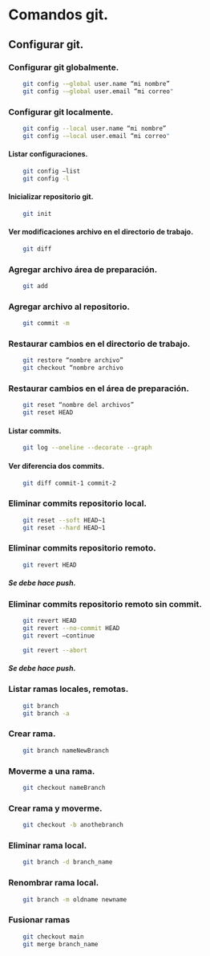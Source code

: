 # Comandos git.
## Configurar git.
### Configurar git globalmente.

```bash
    git config -–global user.name “mi nombre”
    git config -–global user.email “mi correo"
```
### Configurar git localmente.

```bash
    git config --local user.name “mi nombre”
    git config -–local user.email “mi correo"
```
#### Listar configuraciones.
```bash
    git config –list 
    git config -l
```
#### Inicializar repositorio git.

```bash
    git init
```
#### Ver modificaciones archivo en el directorio de trabajo.

```bash
    git diff
```
### Agregar archivo área de preparación.

```bash
    git add
```
### Agregar archivo al repositorio.

```bash
    git commit -m
```
### Restaurar cambios en el directorio de trabajo.

```bash
    git restore “nombre archivo”
    git checkout “nombre archivo
```

### Restaurar cambios en el área de preparación.

```bash
    git reset “nombre del archivos”
    git reset HEAD
```

#### Listar commits.
```bash
    git log --oneline --decorate --graph
```
#### Ver diferencia dos commits.
```bash
    git diff commit-1 commit-2
```

### Eliminar commits repositorio local.
```bash
    git reset --soft HEAD~1
    git reset --hard HEAD~1
```
### Eliminar commits repositorio remoto.
```bash
    git revert HEAD
```
##### Se debe hace push.
### Eliminar commits repositorio remoto sin commit.
```bash
    git revert HEAD
    git revert --no-commit HEAD
    git revert –continue
```
```bash
    git revert --abort
```

##### Se debe hace push.

### Listar ramas locales, remotas.
```bash
    git branch
    git branch -a
```
### Crear rama.
```bash
    git branch nameNewBranch
```

### Moverme a una rama.
```bash
    git checkout nameBranch
```
### Crear rama y moverme.
```bash
    git checkout -b anothebranch
```
### Eliminar rama local.
```bash
    git branch -d branch_name
```
### Renombrar rama local.
```bash
    git branch -m oldname newname
```
### Fusionar ramas
```bash
    git checkout main
    git merge branch_name
```